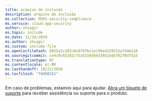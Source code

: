 ```yaml
---
title: arquivo de inclusão
description: arquivo de inclusão
ms.collection: M365-security-compliance
ms.service: cloud-app-security
author: shsagir
ms.topic: include
ms.date: 11/24/2019
ms.author: shsagir
ms.custom: include file
ms.openlocfilehash: b855a1c202c0c8f47bc1ec99e4329331a7d462a9
ms.sourcegitcommit: ce4c0c03292c75a515938433951bdb78270d75a3
ms.translationtype: HT
ms.contentlocale: pt-BR
ms.lasthandoff: 10/22/2020
ms.locfileid: "74458151"
---
```

Em caso de problemas, estamos aqui para ajudar. [Abra um tíquete de suporte](../support-and-ts.md) para receber assistência ou suporte para o produto.